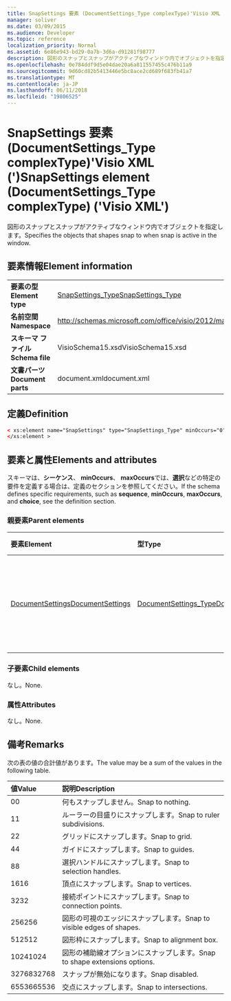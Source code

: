```yaml
---
title: SnapSettings 要素 (DocumentSettings_Type complexType)'Visio XML (')
manager: soliver
ms.date: 03/09/2015
ms.audience: Developer
ms.topic: reference
localization_priority: Normal
ms.assetid: 6e86e943-bd29-0a7b-3d6a-d91281f98777
description: 図形のスナップとスナップがアクティブなウィンドウ内でオブジェクトを指定します。
ms.openlocfilehash: 0e784ddf9d5e04dae20a6a811557455c476b11a9
ms.sourcegitcommit: 9d60cd82b5413446e5bc8ace2cd689f683fb41a7
ms.translationtype: MT
ms.contentlocale: ja-JP
ms.lasthandoff: 06/11/2018
ms.locfileid: "19806525"
---
```

# <a name="snapsettings-element-documentsettingstype-complextype-visio-xml"></a><span data-ttu-id="fcc9e-103">SnapSettings 要素 (DocumentSettings_Type complexType)'Visio XML (')</span><span class="sxs-lookup"><span data-stu-id="fcc9e-103">SnapSettings element (DocumentSettings_Type complexType) ('Visio XML')</span></span>

<span data-ttu-id="fcc9e-104">図形のスナップとスナップがアクティブなウィンドウ内でオブジェクトを指定します。</span><span class="sxs-lookup"><span data-stu-id="fcc9e-104">Specifies the objects that shapes snap to when snap is active in the window.</span></span>
  
## <a name="element-information"></a><span data-ttu-id="fcc9e-105">要素情報</span><span class="sxs-lookup"><span data-stu-id="fcc9e-105">Element information</span></span>

|||
|:-----|:-----|
|<span data-ttu-id="fcc9e-106">**要素の型**</span><span class="sxs-lookup"><span data-stu-id="fcc9e-106">**Element type**</span></span> <br/> |[<span data-ttu-id="fcc9e-107">SnapSettings_Type</span><span class="sxs-lookup"><span data-stu-id="fcc9e-107">SnapSettings_Type</span></span>](snapsettings_type-complextypevisio-xml.md) <br/> |
|<span data-ttu-id="fcc9e-108">**名前空間**</span><span class="sxs-lookup"><span data-stu-id="fcc9e-108">**Namespace**</span></span> <br/> |http://schemas.microsoft.com/office/visio/2012/main  <br/> |
|<span data-ttu-id="fcc9e-109">**スキーマ ファイル**</span><span class="sxs-lookup"><span data-stu-id="fcc9e-109">**Schema file**</span></span> <br/> |<span data-ttu-id="fcc9e-110">VisioSchema15.xsd</span><span class="sxs-lookup"><span data-stu-id="fcc9e-110">VisioSchema15.xsd</span></span>  <br/> |
|<span data-ttu-id="fcc9e-111">**文書パーツ**</span><span class="sxs-lookup"><span data-stu-id="fcc9e-111">**Document parts**</span></span> <br/> |<span data-ttu-id="fcc9e-112">document.xml</span><span class="sxs-lookup"><span data-stu-id="fcc9e-112">document.xml</span></span>  <br/> |
   
## <a name="definition"></a><span data-ttu-id="fcc9e-113">定義</span><span class="sxs-lookup"><span data-stu-id="fcc9e-113">Definition</span></span>

```XML
< xs:element name="SnapSettings" type="SnapSettings_Type" minOccurs="0" maxOccurs="1" >
</xs:element >
```

## <a name="elements-and-attributes"></a><span data-ttu-id="fcc9e-114">要素と属性</span><span class="sxs-lookup"><span data-stu-id="fcc9e-114">Elements and attributes</span></span>

<span data-ttu-id="fcc9e-115">スキーマは、**シーケンス**、 **minOccurs**、 **maxOccurs**では、**選択**などの特定の要件を定義する場合は、定義のセクションを参照してください。</span><span class="sxs-lookup"><span data-stu-id="fcc9e-115">If the schema defines specific requirements, such as **sequence**, **minOccurs**, **maxOccurs**, and **choice**, see the definition section.</span></span> 
  
### <a name="parent-elements"></a><span data-ttu-id="fcc9e-116">親要素</span><span class="sxs-lookup"><span data-stu-id="fcc9e-116">Parent elements</span></span>

|<span data-ttu-id="fcc9e-117">**要素**</span><span class="sxs-lookup"><span data-stu-id="fcc9e-117">**Element**</span></span>|<span data-ttu-id="fcc9e-118">**型**</span><span class="sxs-lookup"><span data-stu-id="fcc9e-118">**Type**</span></span>|<span data-ttu-id="fcc9e-119">**説明**</span><span class="sxs-lookup"><span data-stu-id="fcc9e-119">**Description**</span></span>|
|:-----|:-----|:-----|
|[<span data-ttu-id="fcc9e-120">DocumentSettings</span><span class="sxs-lookup"><span data-stu-id="fcc9e-120">DocumentSettings</span></span>](documentsettings-element-visiodocument_type-complextypevisio-xml.md) <br/> |[<span data-ttu-id="fcc9e-121">DocumentSettings_Type</span><span class="sxs-lookup"><span data-stu-id="fcc9e-121">DocumentSettings_Type</span></span>](documentsettings_type-complextypevisio-xml.md) <br/> |<span data-ttu-id="fcc9e-122">ドキュメントの設定を指定する要素が含まれています。</span><span class="sxs-lookup"><span data-stu-id="fcc9e-122">Contains elements that specify document settings.</span></span>  <br/> |
   
### <a name="child-elements"></a><span data-ttu-id="fcc9e-123">子要素</span><span class="sxs-lookup"><span data-stu-id="fcc9e-123">Child elements</span></span>

<span data-ttu-id="fcc9e-124">なし。</span><span class="sxs-lookup"><span data-stu-id="fcc9e-124">None.</span></span>
  
### <a name="attributes"></a><span data-ttu-id="fcc9e-125">属性</span><span class="sxs-lookup"><span data-stu-id="fcc9e-125">Attributes</span></span>

<span data-ttu-id="fcc9e-126">なし。</span><span class="sxs-lookup"><span data-stu-id="fcc9e-126">None.</span></span>
  
## <a name="remarks"></a><span data-ttu-id="fcc9e-127">備考</span><span class="sxs-lookup"><span data-stu-id="fcc9e-127">Remarks</span></span>

<span data-ttu-id="fcc9e-128">次の表の値の合計値があります。</span><span class="sxs-lookup"><span data-stu-id="fcc9e-128">The value may be a sum of the values in the following table.</span></span>
  
|<span data-ttu-id="fcc9e-129">**値**</span><span class="sxs-lookup"><span data-stu-id="fcc9e-129">**Value**</span></span>|<span data-ttu-id="fcc9e-130">**説明**</span><span class="sxs-lookup"><span data-stu-id="fcc9e-130">**Description**</span></span>|
|:-----|:-----|
|<span data-ttu-id="fcc9e-131">0</span><span class="sxs-lookup"><span data-stu-id="fcc9e-131">0</span></span>  <br/> |<span data-ttu-id="fcc9e-132">何もスナップしません。</span><span class="sxs-lookup"><span data-stu-id="fcc9e-132">Snap to nothing.</span></span>  <br/> |
|<span data-ttu-id="fcc9e-133">1</span><span class="sxs-lookup"><span data-stu-id="fcc9e-133">1</span></span>  <br/> |<span data-ttu-id="fcc9e-134">ルーラーの目盛りにスナップします。</span><span class="sxs-lookup"><span data-stu-id="fcc9e-134">Snap to ruler subdivisions.</span></span>  <br/> |
|<span data-ttu-id="fcc9e-135">2</span><span class="sxs-lookup"><span data-stu-id="fcc9e-135">2</span></span>  <br/> |<span data-ttu-id="fcc9e-136">グリッドにスナップします。</span><span class="sxs-lookup"><span data-stu-id="fcc9e-136">Snap to grid.</span></span>  <br/> |
|<span data-ttu-id="fcc9e-137">4</span><span class="sxs-lookup"><span data-stu-id="fcc9e-137">4</span></span>  <br/> |<span data-ttu-id="fcc9e-138">ガイドにスナップします。</span><span class="sxs-lookup"><span data-stu-id="fcc9e-138">Snap to guides.</span></span>  <br/> |
|<span data-ttu-id="fcc9e-139">8</span><span class="sxs-lookup"><span data-stu-id="fcc9e-139">8</span></span>  <br/> |<span data-ttu-id="fcc9e-140">選択ハンドルにスナップします。</span><span class="sxs-lookup"><span data-stu-id="fcc9e-140">Snap to selection handles.</span></span>  <br/> |
|<span data-ttu-id="fcc9e-141">16</span><span class="sxs-lookup"><span data-stu-id="fcc9e-141">16</span></span>  <br/> |<span data-ttu-id="fcc9e-142">頂点にスナップします。</span><span class="sxs-lookup"><span data-stu-id="fcc9e-142">Snap to vertices.</span></span>  <br/> |
|<span data-ttu-id="fcc9e-143">32</span><span class="sxs-lookup"><span data-stu-id="fcc9e-143">32</span></span>  <br/> |<span data-ttu-id="fcc9e-144">接続ポイントにスナップします。</span><span class="sxs-lookup"><span data-stu-id="fcc9e-144">Snap to connection points.</span></span>  <br/> |
|<span data-ttu-id="fcc9e-145">256</span><span class="sxs-lookup"><span data-stu-id="fcc9e-145">256</span></span>  <br/> |<span data-ttu-id="fcc9e-146">図形の可視のエッジにスナップします。</span><span class="sxs-lookup"><span data-stu-id="fcc9e-146">Snap to visible edges of shapes.</span></span>  <br/> |
|<span data-ttu-id="fcc9e-147">512</span><span class="sxs-lookup"><span data-stu-id="fcc9e-147">512</span></span>  <br/> |<span data-ttu-id="fcc9e-148">図形枠にスナップします。</span><span class="sxs-lookup"><span data-stu-id="fcc9e-148">Snap to alignment box.</span></span>  <br/> |
|<span data-ttu-id="fcc9e-149">1024</span><span class="sxs-lookup"><span data-stu-id="fcc9e-149">1024</span></span>  <br/> |<span data-ttu-id="fcc9e-150">図形の補助線オプションにスナップします。</span><span class="sxs-lookup"><span data-stu-id="fcc9e-150">Snap to shape extensions options.</span></span>  <br/> |
|<span data-ttu-id="fcc9e-151">32768</span><span class="sxs-lookup"><span data-stu-id="fcc9e-151">32768</span></span>  <br/> |<span data-ttu-id="fcc9e-152">スナップが無効になります。</span><span class="sxs-lookup"><span data-stu-id="fcc9e-152">Snap disabled.</span></span>  <br/> |
|<span data-ttu-id="fcc9e-153">65536</span><span class="sxs-lookup"><span data-stu-id="fcc9e-153">65536</span></span>  <br/> |<span data-ttu-id="fcc9e-154">交点にスナップします。</span><span class="sxs-lookup"><span data-stu-id="fcc9e-154">Snap to intersections.</span></span>  <br/> |
   

